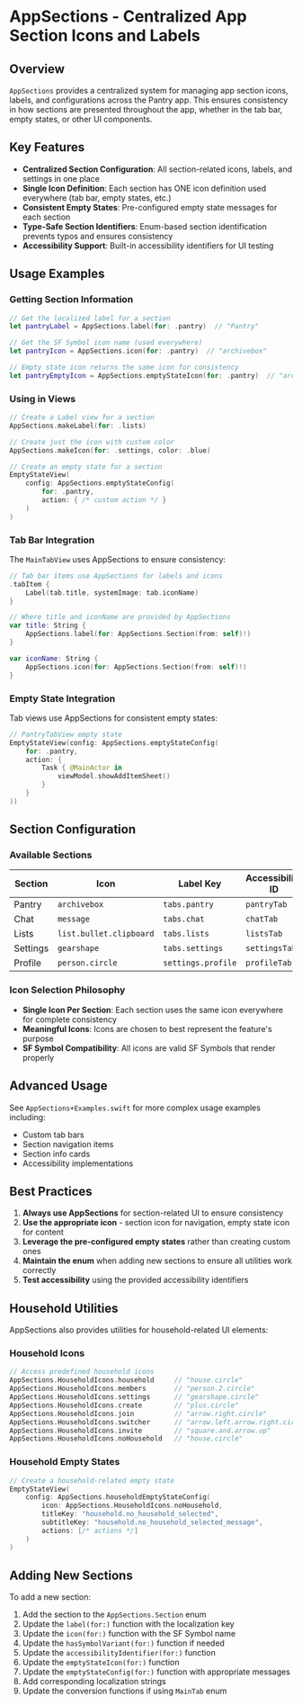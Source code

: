 # AppSections - Centralized App Section Icons and Labels

## Overview

`AppSections` provides a centralized system for managing app section icons, labels, and configurations across the Pantry app. This ensures consistency in how sections are presented throughout the app, whether in the tab bar, empty states, or other UI components.

## Key Features

- **Centralized Section Configuration**: All section-related icons, labels, and settings in one place
- **Single Icon Definition**: Each section has ONE icon definition used everywhere (tab bar, empty states, etc.)
- **Consistent Empty States**: Pre-configured empty state messages for each section
- **Type-Safe Section Identifiers**: Enum-based section identification prevents typos and ensures consistency
- **Accessibility Support**: Built-in accessibility identifiers for UI testing

## Usage Examples

### Getting Section Information

```swift
// Get the localized label for a section
let pantryLabel = AppSections.label(for: .pantry)  // "Pantry"

// Get the SF Symbol icon name (used everywhere)
let pantryIcon = AppSections.icon(for: .pantry)  // "archivebox"

// Empty state icon returns the same icon for consistency
let pantryEmptyIcon = AppSections.emptyStateIcon(for: .pantry)  // "archivebox"
```

### Using in Views

```swift
// Create a Label view for a section
AppSections.makeLabel(for: .lists)

// Create just the icon with custom color
AppSections.makeIcon(for: .settings, color: .blue)

// Create an empty state for a section
EmptyStateView(
    config: AppSections.emptyStateConfig(
        for: .pantry,
        action: { /* custom action */ }
    )
)
```

### Tab Bar Integration

The `MainTabView` uses AppSections to ensure consistency:

```swift
// Tab bar items use AppSections for labels and icons
.tabItem {
    Label(tab.title, systemImage: tab.iconName)
}

// Where title and iconName are provided by AppSections
var title: String {
    AppSections.label(for: AppSections.Section(from: self)!)
}

var iconName: String {
    AppSections.icon(for: AppSections.Section(from: self)!)
}
```

### Empty State Integration

Tab views use AppSections for consistent empty states:

```swift
// PantryTabView empty state
EmptyStateView(config: AppSections.emptyStateConfig(
    for: .pantry,
    action: {
        Task { @MainActor in
            viewModel.showAddItemSheet()
        }
    }
))
```

## Section Configuration

### Available Sections

| Section | Icon | Label Key | Accessibility ID |
|-----|------|-----------|------------------|
| Pantry | `archivebox` | `tabs.pantry` | `pantryTab` |
| Chat | `message` | `tabs.chat` | `chatTab` |
| Lists | `list.bullet.clipboard` | `tabs.lists` | `listsTab` |
| Settings | `gearshape` | `tabs.settings` | `settingsTab` |
| Profile | `person.circle` | `settings.profile` | `profileTab` |

### Icon Selection Philosophy

- **Single Icon Per Section**: Each section uses the same icon everywhere for complete consistency
- **Meaningful Icons**: Icons are chosen to best represent the feature's purpose
- **SF Symbol Compatibility**: All icons are valid SF Symbols that render properly

## Advanced Usage

See `AppSections+Examples.swift` for more complex usage examples including:
- Custom tab bars
- Section navigation items
- Section info cards
- Accessibility implementations

## Best Practices

1. **Always use AppSections** for section-related UI to ensure consistency
2. **Use the appropriate icon** - section icon for navigation, empty state icon for content
3. **Leverage the pre-configured empty states** rather than creating custom ones
4. **Maintain the enum** when adding new sections to ensure all utilities work correctly
5. **Test accessibility** using the provided accessibility identifiers

## Household Utilities

AppSections also provides utilities for household-related UI elements:

### Household Icons

```swift
// Access predefined household icons
AppSections.HouseholdIcons.household     // "house.circle"
AppSections.HouseholdIcons.members       // "person.2.circle"
AppSections.HouseholdIcons.settings      // "gearshape.circle"
AppSections.HouseholdIcons.create        // "plus.circle"
AppSections.HouseholdIcons.join          // "arrow.right.circle"
AppSections.HouseholdIcons.switcher      // "arrow.left.arrow.right.circle"
AppSections.HouseholdIcons.invite        // "square.and.arrow.up"
AppSections.HouseholdIcons.noHousehold   // "house.circle"
```

### Household Empty States

```swift
// Create a household-related empty state
EmptyStateView(
    config: AppSections.householdEmptyStateConfig(
        icon: AppSections.HouseholdIcons.noHousehold,
        titleKey: "household.no_household_selected",
        subtitleKey: "household.no_household_selected_message",
        actions: [/* actions */]
    )
)
```

## Adding New Sections

To add a new section:

1. Add the section to the `AppSections.Section` enum
2. Update the `label(for:)` function with the localization key
3. Update the `icon(for:)` function with the SF Symbol name
4. Update the `hasSymbolVariant(for:)` function if needed
5. Update the `accessibilityIdentifier(for:)` function
6. Update the `emptyStateIcon(for:)` function
7. Update the `emptyStateConfig(for:)` function with appropriate messages
8. Add corresponding localization strings
9. Update the conversion functions if using `MainTab` enum